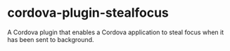 # cordova-plugin-stealfocus
A Cordova plugin that enables a Cordova application to steal focus when it has been sent to background.
